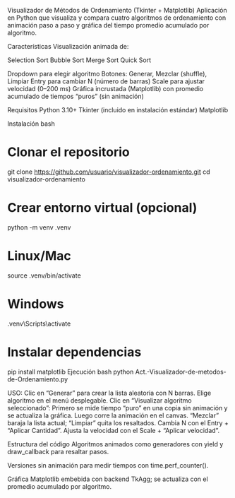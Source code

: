 Visualizador de Métodos de Ordenamiento (Tkinter + Matplotlib)
Aplicación en Python que visualiza y compara cuatro algoritmos de ordenamiento con animación paso a paso y gráfica del tiempo promedio acumulado por algoritmo.

Características
Visualización animada de:

Selection Sort
Bubble Sort
Merge Sort
Quick Sort

Dropdown para elegir algoritmo
Botones: Generar, Mezclar (shuffle), Limpiar
Entry para cambiar N (número de barras)
Scale para ajustar velocidad (0–200 ms)
Gráfica incrustada (Matplotlib) con promedio acumulado de tiempos “puros” (sin animación)


Requisitos
Python 3.10+
Tkinter (incluido en instalación estándar)
Matplotlib

Instalación
bash
# Clonar el repositorio
git clone https://github.com/usuario/visualizador-ordenamiento.git
cd visualizador-ordenamiento

# Crear entorno virtual (opcional)
python -m venv .venv
# Linux/Mac
source .venv/bin/activate
# Windows
.venv\Scripts\activate

# Instalar dependencias
pip install matplotlib
Ejecución
bash
python Act.-Visualizador-de-metodos-de-Ordenamiento.py

USO:
Clic en “Generar” para crear la lista aleatoria con N barras.
Elige algoritmo en el menú desplegable.
Clic en “Visualizar algoritmo seleccionado”:
Primero se mide tiempo “puro” en una copia sin animación y se actualiza la gráfica.
Luego corre la animación en el canvas.
“Mezclar” baraja la lista actual; “Limpiar” quita los resaltados.
Cambia N con el Entry + “Aplicar Cantidad”.
Ajusta la velocidad con el Scale + “Aplicar velocidad”.

Estructura del código
Algoritmos animados como generadores con yield y draw_callback para resaltar pasos.

Versiones sin animación para medir tiempos con time.perf_counter().

Gráfica Matplotlib embebida con backend TkAgg; se actualiza con el promedio acumulado por algoritmo.
